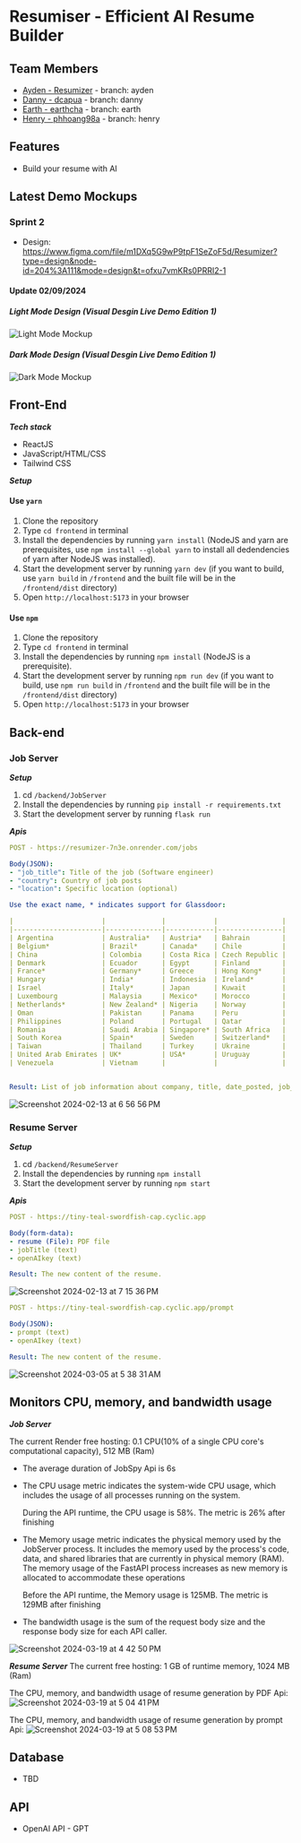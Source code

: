# Resumiser - Efficient AI Resume Builder

## Team Members
- [Ayden - Resumizer](https://github.com/Resumizer) - branch: ayden
- [Danny - dcapua](https://github.com/dcapua) - branch: danny
- [Earth - earthcha](https://github.com/earthcha) - branch: earth
- [Henry - phhoang98a](https://github.com/phhoang98a) - branch: henry

## Features
* Build your resume with AI

## Latest Demo Mockups
### Sprint 2
- Design: https://www.figma.com/file/m1DXq5G9wP9tpF1SeZoF5d/Resumizer?type=design&node-id=204%3A111&mode=design&t=ofxu7vmKRs0PRRI2-1
#### Update 02/09/2024
##### Light Mode Design (Visual Desgin Live Demo Edition 1)
![Light Mode Mockup](public/sprint2/lightMockup.png "Light Mode Mockup")
##### Dark Mode Design (Visual Desgin Live Demo Edition 1)
![Dark Mode Mockup](public/sprint2/darkMockup.png "Dark Mode Mockup")


## Front-End
_**Tech stack**_

* ReactJS
* JavaScript/HTML/CSS
* Tailwind CSS
 
_**Setup**_

#### Use `yarn`
1. Clone the repository
2. Type `cd frontend` in terminal
3. Install the dependencies by running `yarn install` (NodeJS and yarn are prerequisites, use `npm install --global yarn` to install all dedendencies of yarn after NodeJS was installed). 
4. Start the development server by running `yarn dev` (if you want to build, use `yarn build` in `/frontend` and the built file will be in the `/frontend/dist` directory)
5. Open `http://localhost:5173` in your browser

#### Use `npm`
1. Clone the repository
2. Type `cd frontend` in terminal
3. Install the dependencies by running `npm install` (NodeJS is a prerequisite). 
4. Start the development server by running `npm run dev` (if you want to build, use `npm run build` in `/frontend` and the built file will be in the `/frontend/dist` directory)
5. Open `http://localhost:5173` in your browser

## Back-end
### Job Server
_**Setup**_

1. cd `/backend/JobServer`
2. Install the dependencies by running `pip install -r requirements.txt`
3. Start the development server by running `flask run`

_**Apis**_
```yml
POST - https://resumizer-7n3e.onrender.com/jobs

Body(JSON): 
- "job_title": Title of the job (Software engineer)
- "country": Country of job posts
- "location": Specific location (optional)

Use the exact name, * indicates support for Glassdoor:

|                      |              |            |                |
|----------------------|--------------|------------|----------------|
| Argentina            | Australia*   | Austria*   | Bahrain        |
| Belgium*             | Brazil*      | Canada*    | Chile          |
| China                | Colombia     | Costa Rica | Czech Republic |
| Denmark              | Ecuador      | Egypt      | Finland        |
| France*              | Germany*     | Greece     | Hong Kong*     |
| Hungary              | India*       | Indonesia  | Ireland*       |
| Israel               | Italy*       | Japan      | Kuwait         |
| Luxembourg           | Malaysia     | Mexico*    | Morocco        |
| Netherlands*         | New Zealand* | Nigeria    | Norway         |
| Oman                 | Pakistan     | Panama     | Peru           |
| Philippines          | Poland       | Portugal   | Qatar          |
| Romania              | Saudi Arabia | Singapore* | South Africa   |
| South Korea          | Spain*       | Sweden     | Switzerland*   |
| Taiwan               | Thailand     | Turkey     | Ukraine        |
| United Arab Emirates | UK*          | USA*       | Uruguay        |
| Venezuela            | Vietnam      |            |                |


Result: List of job information about company, title, date_posted, job_url, location, site
```
![Screenshot 2024-02-13 at 6 56 56 PM](https://github.com/imayden/Resumizer/assets/34488386/ed7509ec-c14c-4d0b-86c8-d7fa12e37adb)


### Resume Server
_**Setup**_

1. cd `/backend/ResumeServer`
2. Install the dependencies by running `npm install`
3. Start the development server by running `npm start`

_**Apis**_
```yml
POST - https://tiny-teal-swordfish-cap.cyclic.app

Body(form-data): 
- resume (File): PDF file
- jobTitle (text)
- openAIkey (text) 

Result: The new content of the resume.
```
![Screenshot 2024-02-13 at 7 15 36 PM](https://github.com/imayden/Resumizer/assets/34488386/288ecc35-b86c-4ab8-a63f-2823fae2377e)

```yml
POST - https://tiny-teal-swordfish-cap.cyclic.app/prompt

Body(JSON): 
- prompt (text)
- openAIkey (text) 

Result: The new content of the resume.
```
![Screenshot 2024-03-05 at 5 38 31 AM](https://github.com/imayden/Resumizer/assets/34488386/37df4529-0ac2-49b9-837a-d76aa8e69def)

## Monitors CPU, memory, and bandwidth usage
_**Job Server**_

The current Render free hosting: 0.1 CPU(10% of a single CPU core's computational capacity), 512 MB (Ram)
* The average duration of JobSpy Api is 6s
* The CPU usage metric indicates the system-wide CPU usage, which includes the usage of all processes running on the system.
  
  During the API runtime, the CPU usage is 58%. The metric is 26% after finishing
* The Memory usage metric indicates the physical memory used by the JobServer process. It includes the memory used by the process's code, data, and shared libraries that are currently in physical memory (RAM). The memory usage of the FastAPI process increases as new memory is allocated to accommodate these operations
  
  Before the API runtime, the Memory usage is 125MB. The metric is 129MB after finishing
* The bandwidth usage is the sum of the request body size and the response body size for each API caller.

![Screenshot 2024-03-19 at 4 42 50 PM](https://github.com/imayden/Resumizer/assets/34488386/a34fe3b9-9a05-4e24-b621-0957afaed42c)

_**Resume Server**_
The current free hosting: 1 GB of runtime memory, 1024 MB (Ram)

The CPU, memory, and bandwidth usage of resume generation by PDF Api: 
![Screenshot 2024-03-19 at 5 04 41 PM](https://github.com/imayden/Resumizer/assets/34488386/99c38fe0-b6d1-45b7-bfc7-d22283fab082)

The CPU, memory, and bandwidth usage of resume generation by prompt Api: 
![Screenshot 2024-03-19 at 5 08 53 PM](https://github.com/imayden/Resumizer/assets/34488386/dae02467-066e-4135-bb96-8fbf2a4e71f8)

## Database
* TBD

## API
* OpenAI API - GPT



